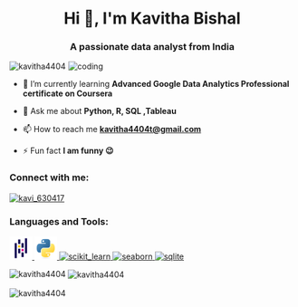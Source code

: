 <h1 align="center">Hi 👋, I'm Kavitha Bishal</h1>
<h3 align="center">A passionate data analyst from India</h3>
<img align ="right" alt="coding" width="400" src="https://media.tenor.com/PP9v7VIs6R4AAAAd/scaler-create-impact.gif">

<p align="left"> <img src="https://komarev.com/ghpvc/?username=kavitha4404&label=Profile%20views&color=0e75b6&style=flat" alt="kavitha4404" /> </p>

- 🌱 I’m currently learning **Advanced Google Data Analytics Professional certificate on Coursera**

- 💬 Ask me about **Python, R, SQL ,Tableau**

- 📫 How to reach me **kavitha4404t@gmail.com**

- ⚡ Fun fact **I am funny 😉**

<h3 align="left">Connect with me:</h3>
<p align="left">
<a href="https://instagram.com/kavi_630417" target="blank"><img align="center" src="https://raw.githubusercontent.com/rahuldkjain/github-profile-readme-generator/master/src/images/icons/Social/instagram.svg" alt="kavi_630417" height="30" width="40" /></a>
</p>

<h3 align="left">Languages and Tools:</h3>
<p align="left"> <a href="https://pandas.pydata.org/" target="_blank" rel="noreferrer"> <img src="https://raw.githubusercontent.com/devicons/devicon/2ae2a900d2f041da66e950e4d48052658d850630/icons/pandas/pandas-original.svg" alt="pandas" width="40" height="40"/> </a> <a href="https://www.python.org" target="_blank" rel="noreferrer"> <img src="https://raw.githubusercontent.com/devicons/devicon/master/icons/python/python-original.svg" alt="python" width="40" height="40"/> </a> <a href="https://scikit-learn.org/" target="_blank" rel="noreferrer"> <img src="https://upload.wikimedia.org/wikipedia/commons/0/05/Scikit_learn_logo_small.svg" alt="scikit_learn" width="40" height="40"/> </a> <a href="https://seaborn.pydata.org/" target="_blank" rel="noreferrer"> <img src="https://seaborn.pydata.org/_images/logo-mark-lightbg.svg" alt="seaborn" width="40" height="40"/> </a> <a href="https://www.sqlite.org/" target="_blank" rel="noreferrer"> <img src="https://www.vectorlogo.zone/logos/sqlite/sqlite-icon.svg" alt="sqlite" width="40" height="40"/> </a> </p>

<p><img align="left" src="https://github-readme-stats.vercel.app/api/top-langs?username=kavitha4404&show_icons=true&locale=en&layout=compact" alt="kavitha4404" /></p>

<p>&nbsp;<img align="center" src="https://github-readme-stats.vercel.app/api?username=kavitha4404&show_icons=true&locale=en" alt="kavitha4404" /></p>

<p><img align="center" src="https://github-readme-streak-stats.herokuapp.com/?user=kavitha4404&" alt="kavitha4404" /></p>
